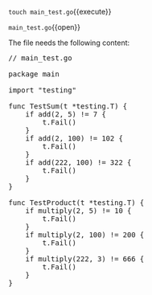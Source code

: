 `touch main_test.go`{{execute}}

`main_test.go`{{open}}

The file needs the following content:

<pre class="file" data-filename="main_test.go" data-target="append">
// main_test.go

package main

import "testing"

func TestSum(t *testing.T) {
    if add(2, 5) != 7 {
        t.Fail()
    }
    if add(2, 100) != 102 {
        t.Fail()
    }
    if add(222, 100) != 322 {
        t.Fail()
    }
}

func TestProduct(t *testing.T) {
    if multiply(2, 5) != 10 {
        t.Fail()
    }
    if multiply(2, 100) != 200 {
        t.Fail()
    }
    if multiply(222, 3) != 666 {
        t.Fail()
    }
}
